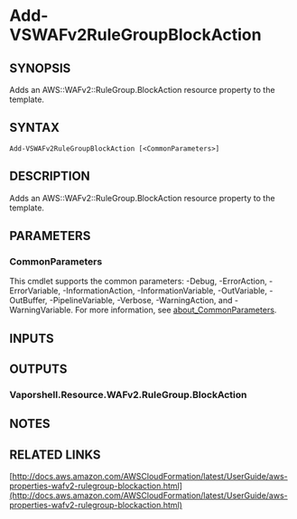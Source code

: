 # Add-VSWAFv2RuleGroupBlockAction

## SYNOPSIS
Adds an AWS::WAFv2::RuleGroup.BlockAction resource property to the template.

## SYNTAX

```
Add-VSWAFv2RuleGroupBlockAction [<CommonParameters>]
```

## DESCRIPTION
Adds an AWS::WAFv2::RuleGroup.BlockAction resource property to the template.

## PARAMETERS

### CommonParameters
This cmdlet supports the common parameters: -Debug, -ErrorAction, -ErrorVariable, -InformationAction, -InformationVariable, -OutVariable, -OutBuffer, -PipelineVariable, -Verbose, -WarningAction, and -WarningVariable. For more information, see [about_CommonParameters](http://go.microsoft.com/fwlink/?LinkID=113216).

## INPUTS

## OUTPUTS

### Vaporshell.Resource.WAFv2.RuleGroup.BlockAction
## NOTES

## RELATED LINKS

[http://docs.aws.amazon.com/AWSCloudFormation/latest/UserGuide/aws-properties-wafv2-rulegroup-blockaction.html](http://docs.aws.amazon.com/AWSCloudFormation/latest/UserGuide/aws-properties-wafv2-rulegroup-blockaction.html)

